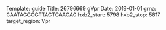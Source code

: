 Template: guide
Title: 26796669 gVpr
Date: 2019-01-01
grna: GAATAGGCGTTACTCAACAG
hxb2_start: 5798
hxb2_stop: 5817
target_region: Vpr
